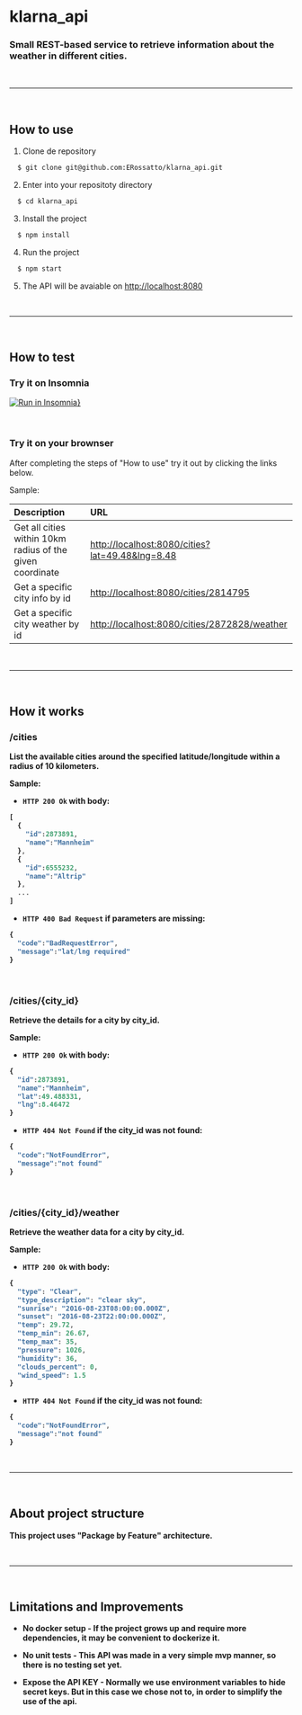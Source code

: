 # klarna_api

<h3>Small REST-based service to retrieve information about the weather in different cities.</h3>

<br>
<hr>
<br>

## How to use

  1. Clone de repository
  ```bash
    $ git clone git@github.com:ERossatto/klarna_api.git
  ```

  2. Enter into your repositoty directory
  ```bash
    $ cd klarna_api
  ```

  3. Install the project
  ```bash
    $ npm install
  ```

  4. Run the project
  ```bash
    $ npm start
  ```

  5. The API will be avaiable on [http://localhost:8080](http://localhost:8080)

<br>
<hr>
<br>

## How to test
  ### Try it on Insomnia

[![Run in Insomnia}](https://insomnia.rest/images/run.svg)](https://insomnia.rest/run/?label=Klarna_API&uri=https%3A%2F%2Fraw.githubusercontent.com%2FERossatto%2Fklarna_api%2Fmain%2Finsomnia_klarna_api.json)

  <br>

  ### Try it on your brownser
  After completing the steps of "How to use" try it out by clicking the links below.

  Sample:

  | Description | URL |
  |:--------| :----|
  | Get all cities within 10km radius of the given coordinate | [http://localhost:8080/cities?lat=49.48&lng=8.48](http://localhost:8080/cities?lat=49.48&lng=8.48) |
  | Get a specific city info by id | [http://localhost:8080/cities/2814795](http://localhost:8080/cities/2814795) |
  | Get a specific city weather by id | [http://localhost:8080/cities/2872828/weather](http://localhost:8080/cities/2872828/weather) |

<br>
<hr>
<br>

## How it works
  ### <b> /cities <b>
  List the available cities around the specified latitude/longitude within a radius of 10 kilometers.

  Sample:
  * `HTTP 200 Ok` with body:
  ```js
  [
    {
      "id":2873891,
      "name":"Mannheim"
    },
    {
      "id":6555232,
      "name":"Altrip"
    }, 
    ...
  ]
  ```
  * `HTTP 400 Bad Request` if parameters are missing:
  ```js
  {
    "code":"BadRequestError",
    "message":"lat/lng required"
  }
  ```

  <br>

  ### <b> /cities/{city_id} <b>
  Retrieve the details for a city by city_id.

  Sample:
  * `HTTP 200 Ok` with body:
  ```js
  {
    "id":2873891,
    "name":"Mannheim", 
    "lat":49.488331, 
    "lng":8.46472
  }
  ```
  * `HTTP 404 Not Found` if the city_id was not found:
  ```js
  {
    "code":"NotFoundError",
    "message":"not found"
  }
  ```

  <br>

  ### <b> /cities/{city_id}/weather <b>
  Retrieve the weather data for a city by city_id.

  Sample:
  * `HTTP 200 Ok` with body:
  ```js
  {
    "type": "Clear",
    "type_description": "clear sky",
    "sunrise": "2016-08-23T08:00:00.000Z",
    "sunset": "2016-08-23T22:00:00.000Z",
    "temp": 29.72,
    "temp_min": 26.67,
    "temp_max": 35,
    "pressure": 1026,
    "humidity": 36,
    "clouds_percent": 0,
    "wind_speed": 1.5
  }
  ```
  * `HTTP 404 Not Found` if the city_id was not found:
  ```js
  {
    "code":"NotFoundError",
    "message":"not found"
  }
  ```

<br>
<hr>
<br>

## About project structure
  This project uses "Package by Feature" architecture.

<br>
<hr>
<br>

## Limitations and Improvements

  - No docker setup - If the project grows up and require more dependencies, it may be convenient to dockerize it.

  - No unit tests - This API was made in a very simple mvp manner, so there is no testing set yet.

  - Expose the API KEY - Normally we use environment variables to hide secret keys. But in this case we chose not to, in order to simplify the use of the api.
